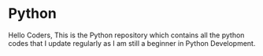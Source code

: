 # Python

Hello Coders, This is the Python repository which contains all the python codes that I update regularly as I am still a beginner in Python Development. 
